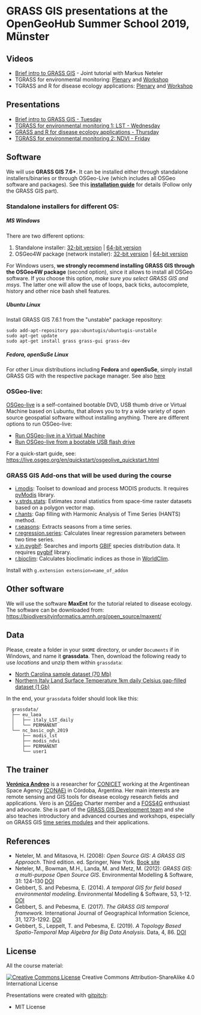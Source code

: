 # GRASS GIS presentations at the OpenGeoHub Summer School 2019, M&uuml;nster

## Videos

- [Brief intro to GRASS GIS](https://www.youtube.com/watch?v=eL4M6OCvAys&list=PLXUoTpMa_9s1npXD6S9M0_2pUgnTd6cqV&index=6) - Joint tutorial with Markus Neteler
- TGRASS for environmental monitoring: [Plenary](https://www.youtube.com/watch?v=hoLAHkFGV-Q&list=PLXUoTpMa_9s1npXD6S9M0_2pUgnTd6cqV&index=13) and [Workshop](https://www.youtube.com/watch?v=tA7j-RofIi0&list=PLXUoTpMa_9s1npXD6S9M0_2pUgnTd6cqV&index=16)
- TGRASS and R for disease ecology applications: [Plenary](https://www.youtube.com/watch?v=dgudo6UbY2M&list=PLXUoTpMa_9s1npXD6S9M0_2pUgnTd6cqV&index=15) and [Workshop](https://www.youtube.com/watch?v=nu_ZFvmAFGw&list=PLXUoTpMa_9s1npXD6S9M0_2pUgnTd6cqV&index=14)

## Presentations

- [Brief intro to GRASS GIS - Tuesday](https://github.com/veroandreo/grass_opengeohub2019/blob/master/pdf/intro.pdf)
- [TGRASS for environmental monitoring 1: LST - Wednesday](https://github.com/veroandreo/grass_opengeohub2019/blob/master/pdf/tgrass_lst.pdf)
- [GRASS and R for disease ecology applications - Thursday](https://github.com/veroandreo/grass_opengeohub2019/blob/master/pdf/tgrass_rstats_disease_ecology.pdf)
- [TGRASS for environmental monitoring 2: NDVI - Friday](https://github.com/veroandreo/grass_opengeohub2019/blob/master/pdf/tgrass_ndvi.pdf)

## Software

We will use **GRASS GIS 7.6+**. It can be installed either 
through standalone installers/binaries or through OSGeo-Live (which includes all
OSGeo software and packages). See this 
[**installation guide**](https://gitlab.com/veroandreo/grass-gis-conae/-/blob/master/pdf/00_installation.pdf) 
for details (Follow only the GRASS GIS part).

### Standalone installers for different OS:

##### MS Windows

There are two different options:
1. Standalone installer: [32-bit version](https://grass.osgeo.org/grass76/binary/mswindows/native/x86/WinGRASS-7.6.1-1-Setup-x86.exe) | [64-bit version](https://grass.osgeo.org/grass76/binary/mswindows/native/x86_64/WinGRASS-7.6.1-1-Setup-x86_64.exe) 
2. OSGeo4W package (network installer): [32-bit version](http://download.osgeo.org/osgeo4w/osgeo4w-setup-x86.exe) | [64-bit version](http://download.osgeo.org/osgeo4w/osgeo4w-setup-x86_64.exe) 

For Windows users, **we strongly recommend installing GRASS GIS through the OSGeo4W package** (second option), 
since it allows to install all OSGeo software. If you choose this option, 
*make sure you select GRASS GIS and msys*. The latter one will allow 
the use of loops, back ticks, autocomplete, history and other nice bash shell
features.

##### Ubuntu Linux

Install GRASS GIS 7.6.1 from the "unstable" package repository:

```
sudo add-apt-repository ppa:ubuntugis/ubuntugis-unstable
sudo apt-get update
sudo apt-get install grass grass-gui grass-dev
```

##### Fedora, openSuSe Linux

For other Linux distributions including **Fedora** and **openSuSe**, simply install GRASS GIS with the respective package manager. See also [here](https://grass.osgeo.org/download/software/)

### OSGeo-live: 

[OSGeo-live](https://live.osgeo.org/) is a self-contained bootable DVD, USB thumb
drive or Virtual Machine based on Lubuntu, that allows you to try a wide variety
of open source geospatial software without installing anything. There are 
different options to run OSGeo-live:

* [Run OSGeo-live in a Virtual Machine](https://live.osgeo.org/en/quickstart/virtualization_quickstart.html)
* [Run OSGeo-live from a bootable USB flash drive](https://live.osgeo.org/en/quickstart/usb_quickstart.html)

For a quick-start guide, see: https://live.osgeo.org/en/quickstart/osgeolive_quickstart.html

### GRASS GIS Add-ons that will be used during the course

* [i.modis](https://grass.osgeo.org/grass7/manuals/addons/i.modis.html): Toolset to download and process MODIS products. It requires [pyModis](http://www.pymodis.org/info.html#how-to-install-pymodis) library.
* [v.strds.stats](https://grass.osgeo.org/grass7/manuals/addons/v.strds.stats.html): Estimates zonal statistics from space-time raster datasets based on a polygon vector map.
* [r.hants](https://grass.osgeo.org/grass7/manuals/addons/r.hants.html): Gap filling with Harmonic Analysis of Time Series (HANTS) method.
* [r.seasons](https://grass.osgeo.org/grass7/manuals/addons/r.seasons.html): Extracts seasons from a time series.
* [r.regression.series](https://grass.osgeo.org/grass7/manuals/addons/r.regression.series.html): Calculates linear regression parameters between two time series.
* [v.in.pygbif](https://grass.osgeo.org/grass7/manuals/addons/v.in.pygbif.html): Searches and imports [GBIF](https://www.gbif.org/) species distribution data. It requires [pygbif](https://pygbif.readthedocs.io/en/stable/) library.
* [r.bioclim](https://grass.osgeo.org/grass7/manuals/addons/r.bioclim.html): Calculates bioclimatic indices as those in [WorldClim](https://www.worldclim.org/bioclim).

Install with `g.extension extension=name_of_addon`

## Other software

We will use the software **MaxEnt** for the tutorial related to disease ecology. The software can be downloaded from: https://biodiversityinformatics.amnh.org/open_source/maxent/

## Data

Please, create a folder in your `$HOME` directory, or under `Documents` if in Windows, and name it **grassdata**. Then, download the following ready to use *locations* and unzip them within `grassdata`:

* [North Carolina sample dataset (70 Mb)](https://github.com/veroandreo/grass_opengeohub2019/raw/master/data/nc_basic_ogh_2019.zip)
* [Northern Italy Land Surface Temperature 1km daily Celsius gap-filled dataset (1 Gb)](https://zenodo.org/record/3564515)

In the end, your `grassdata` folder should look like this:

```
  grassdata/
  ├── eu_laea
  │   ├── italy_LST_daily
  │   └── PERMANENT
  └── nc_basic_ogh_2019
      ├── modis_lst
      ├── modis_ndvi
      ├── PERMANENT
      └── user1
```

## The trainer

[**Verónica Andreo**](https://veroandreo.gitlab.io/) is a researcher for [CONICET](http://www.conicet.gov.ar/?lan=en)
working at the Argentinean Space Agency [(CONAE)](http://ig.conae.unc.edu.ar/)
in Córdoba, Argentina. Her main interests are remote sensing and GIS tools
for disease ecology research fields and applications. 
Vero is an [OSGeo](http://www.osgeo.org/) Charter member and a [FOSS4G](http://foss4g.org/) 
enthusiast and advocate. 
She is part of the [GRASS GIS Development team](https://grass.osgeo.org/home/credits/) 
and she also teaches introductory and advanced courses and workshops, especially 
on GRASS GIS [time series modules](https://grasswiki.osgeo.org/wiki/Temporal_data_processing)
and their applications.

## References

- Neteler, M. and Mitasova, H. (2008): *Open Source GIS: A GRASS GIS Approach*. Third edition. ed. Springer, New York. [Book site](https://grassbook.org/)
- Neteler, M., Bowman, M.H., Landa, M. and Metz, M. (2012): *GRASS GIS: a multi-purpose Open Source GIS*. Environmental Modelling & Software, 31: 124-130 [DOI](http://dx.doi.org/10.1016/j.envsoft.2011.11.014)
- Gebbert, S. and Pebesma, E. (2014). *A temporal GIS for field based environmental modeling*. Environmental Modelling & Software, 53, 1-12. [DOI](https://doi.org/10.1016/j.envsoft.2013.11.001)
- Gebbert, S. and Pebesma, E. (2017). *The GRASS GIS temporal framework*. International Journal of Geographical Information Science, 31, 1273-1292. [DOI](http://dx.doi.org/10.1080/13658816.2017.1306862)
- Gebbert, S., Leppelt, T. and Pebesma, E. (2019). *A Topology Based Spatio-Temporal Map Algebra for Big Data Analysis*. Data, 4, 86. [DOI](https://doi.org/10.3390/data4020086)

## License

All the course material:

[![Creative Commons License](assets/img/ccbysa.png)](http://creativecommons.org/licenses/by-sa/4.0/) Creative Commons Attribution-ShareAlike 4.0 International License

Presentations were created with [gitpitch](https://gitpitch.com/):

* MIT License
